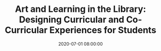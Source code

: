 ---
layout: poster
title: 'Art and Learning in the Library: Designing Curricular and Co-Curricular Experiences for Students'
description: ''
date: 2020-07-01 08:00:00
speaker-data: [75, 44]
presenters:
  - {
      name: Katy Kelly,
      institution: University of Dayton,
      bio: Katy Kelly is associate professor and coordinator of marketing and engagement at University of Dayton Libraries. She promotes library services and resources by planning, developing, and assessing programs, activities, and publications for the university community. She also provides reference support, participates in library instruction and serves as liaison to the Department of Communication.
    }
  - {
      name: Jillian Ewalt,
      institution: University of Dayton,
      bio: As a Librarian for Visual Resources, Jillian manages the art and image collections in the Marian Library. She oversees collection development and exhibits and provides reference services, instruction, and outreach. Jillian also serves as the liaison to the Art and Design department.
    }
session-contents:
#  - type: video
#    url: //www.youtube.com/embed/{video-id}
#    title: Intro Video
#  - type: image
#    url: /img/posters/filename.png
#    title: Image Title
#    alt: Alt text
#    text-description: "<ol><li>Thing One</li><li>Thing Two</li></ol>"
supplemental-docs:
#  - type: word
#    url: /handouts/handout.docx
#    title: My great worksheet
#  - type: pdf
#    url: /handouts/my-handout.pdf
#    title: Sample Handout
#  - type: website
#    url: https://example.com/nifty-widget
#    title: Website name
isStaticPost: false
published: true
---
